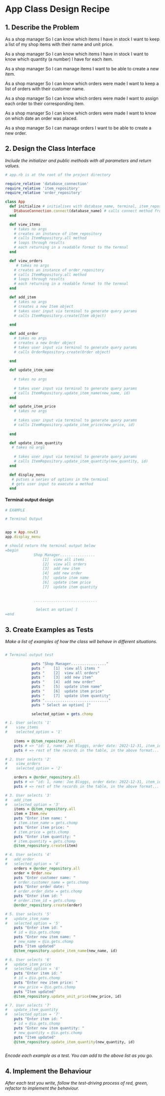 # App Class Design Recipe

## 1. Describe the Problem

As a shop manager
So I can know which items I have in stock
I want to keep a list of my shop items with their name and unit price.

As a shop manager
So I can know which items I have in stock
I want to know which quantity (a number) I have for each item.

As a shop manager
So I can manage items
I want to be able to create a new item.

As a shop manager
So I can know which orders were made
I want to keep a list of orders with their customer name.

As a shop manager
So I can know which orders were made
I want to assign each order to their corresponding item.

As a shop manager
So I can know which orders were made
I want to know on which date an order was placed. 

As a shop manager
So I can manage orders
I want to be able to create a new order.

## 2. Design the Class Interface

_Include the initializer and public methods with all parameters and return values._

```ruby
# app.rb is at the root of the project directory 

require_relative 'database_connection'
require_relative 'item_repository'
require_relative 'order_repository'

class App
  def initialize # initialises with database_name, terminal, item_repository, order_repository
    DtabaseConnection.connect(database_name) # calls connect method from DatabaseConnection class to connect to databse
  end

  def view_items
    # takes no args
    # creates an instance of item_repository
    # calls ItemRepository.all method
    # loops through results
    # each returning in a readable format to the termnal 
  end 

  def view_orders
     # takes no args
    # creates an instance of order_repository
    # calls ItemRepository.all method
    # loops through results
    # each returning in a readable format to the termnal 
  end 

  def add_item
    # takes no args
    # creates a new Item object
    # takes user input via terminal to generate query params
    # calls ItemRepository.create(Item object)
   
  end 

  def add_order
    # takes no args
    # creates a new Order object
    # takes user input via terminal to generate query params
    # calls OrderRepository.create(Order object)
    
  end 

  def update_item_name
    
    # takes no args
    
    # takes user input via terminal to generate query params
    # calls ItemRepository.update_item_name(new_name, id)
  end 

  def update_item_price
    # takes no args
    
    # takes user input via terminal to generate query params
    # calls ItemRepository.update_item_price(new_price, id)
    
  end 

  def update_item_quantity
   # takes no args
    
    # takes user input via terminal to generate query params
    # calls ItemRepository.update_item_quantity(new_quantity, id)
  end

  def display_menu
   # putses a series of options in the terminal
   # gets user input to execute a method
  end
```
#### Terminal output design
```ruby
# EXAMPLE

# Terminal Output


app = App.new()
app.display_menu 

# should return the terminal output below
=begin
             Shop Manager................    
                 [1]  view all items             
                 [2]  view all orders 
                 [3]  add new item 
                 [4]  add new order 
                 [5]  update item name   
                 [6]  update item price 
                 [7]  update item quantity    
                  

             ............................. 
                
              Select an option[ ] 
=end
```

## 3. Create Examples as Tests

_Make a list of examples of how the class will behave in different situations._


```ruby

# Terminal output test 

            puts "Shop Manager................"  
            puts "    [1]  view all items "     
            puts "    [2]  view all orders"
            puts "    [3]  add new item"
            puts "    [4]  add new order"
            puts "    [5]  update item name"  
            puts "    [6]  update item price"
            puts "    [7]  update item quantity"   
            puts "............................."   
            puts " Select an option[ ]"

            selected_option = gets.chomp

# 1. User selects '1'
#    view_items 
#    selected_option = '1'
    
    items = @item_repository.all
    puts # => "id: 1, name: Joe Bloggs, order date: 2022-12-31, item_id: 1"
    puts # => rest of the records in the table, in the above format...

# 2. User selects '2'
#    view_orders
#    selected_option = '2'

    orders = @order_repository.all
    puts # => "id: 1, name: Joe Bloggs, order date: 2022-12-31, item_id: 1"
    puts # => rest of the records in the table, in the above format...

# 3. User selects '3'
#   add_item 
#   selected_option = '3'
    items = @item_repository.all
    item = Item.new
    puts "Enter item name: "
    # item.item_name = gets.chomp
    puts "Enter item price: "
    # item.price = gets.chomp
    puts "Enter item quantity: "
    # item.quantity = gets.chomp
    @item_repository.create(item)

# 4. User selects '4'
#   add_order 
#   selected_option = '4'
    orders = @order_repository.all
    order = Order.new
    puts "Enter customer name: "
    # order.customer_name = gets.chomp
    puts "Enter order date: "
    # order.order_date = gets.chomp
    puts "Enter item id: "
    # order.item_id = gets.chomp
    @order_repository.create(order)

# 5. User selects '5'
#   update_item_name 
#   selected_option = '5'
    puts "Enter item id: "
    # id = @io.gets.chomp
    puts "Enter new item name: "
    # new_name = @io.gets.chomp
    puts "Item updated"
    @item_repository.update_item_name(new_name, id)

# 6. User selects '6'
#   update_item_price
#   selected_option = '6'
    puts "Enter item id: "
    # id = @io.gets.chomp
    puts "Enter new item price: "
    # new_price = @io.gets.chomp
    puts "Item updated"
    @item_repository.update_unit_price(new_price, id)

# 7. User selects '7'
#   update_item_quantity
#   selected_option = '7'
    puts "Enter item id: "
    # id = @io.gets.chomp
    puts "Enter new item quantity: "
    # new_quantity = @io.gets.chomp
    puts "Item updated"
    @item_repository.update_item_quantity(new_quantity, id)



```

_Encode each example as a test. You can add to the above list as you go._

## 4. Implement the Behaviour

_After each test you write, follow the test-driving process of red, green, refactor to implement the behaviour._

